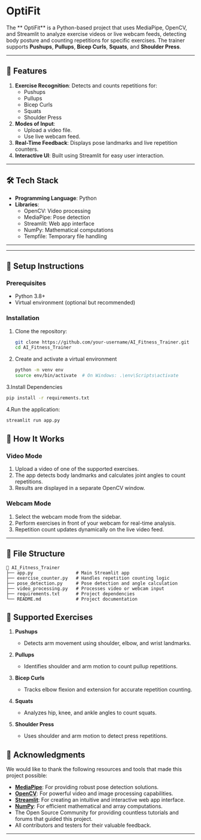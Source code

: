 # OptiFit
The ** OptiFit** is a Python-based project that uses MediaPipe, OpenCV, and Streamlit to analyze exercise videos or live webcam feeds, detecting body posture and counting repetitions for specific exercises. The trainer supports **Pushups**, **Pullups**, **Bicep Curls**, **Squats**, and **Shoulder Press**.

---

## 🚀 Features

1. **Exercise Recognition**: Detects and counts repetitions for:
   - Pushups
   - Pullups
   - Bicep Curls
   - Squats
   - Shoulder Press
2. **Modes of Input**:
   - Upload a video file.
   - Use live webcam feed.
3. **Real-Time Feedback**: Displays pose landmarks and live repetition counters.
4. **Interactive UI**: Built using Streamlit for easy user interaction.

---

## 🛠️ Tech Stack

- **Programming Language**: Python
- **Libraries**:
  - OpenCV: Video processing
  - MediaPipe: Pose detection
  - Streamlit: Web app interface
  - NumPy: Mathematical computations
  - Tempfile: Temporary file handling

---

---

## 🔧 Setup Instructions

### Prerequisites

- Python 3.8+
- Virtual environment (optional but recommended)

### Installation

1. Clone the repository:
   ```bash
   git clone https://github.com/your-username/AI_Fitness_Trainer.git
   cd AI_Fitness_Trainer
   
2. Create and activate a virtual environment
   ```bash
   python -m venv env
   source env/bin/activate  # On Windows: .\env\Scripts\activate

3.Install Dependencies
  ```bash
  pip install -r requirements.txt
  ```


4.Run the application:
  ```bash
  streamlit run app.py
  ```
## 📖 How It Works

### Video Mode
1. Upload a video of one of the supported exercises.
2. The app detects body landmarks and calculates joint angles to count repetitions.
3. Results are displayed in a separate OpenCV window.

### Webcam Mode
1. Select the webcam mode from the sidebar.
2. Perform exercises in front of your webcam for real-time analysis.
3. Repetition count updates dynamically on the live video feed.

---

## 📜 File Structure

```plaintext
📁 AI_Fitness_Trainer
├── app.py                # Main Streamlit app
├── exercise_counter.py   # Handles repetition counting logic
├── pose_detection.py     # Pose detection and angle calculation
├── video_processing.py   # Processes video or webcam input
├── requirements.txt      # Project dependencies
└── README.md             # Project documentation
```
## 🎯 Supported Exercises

1. **Pushups**  
   - Detects arm movement using shoulder, elbow, and wrist landmarks.

2. **Pullups**  
   - Identifies shoulder and arm motion to count pullup repetitions.

3. **Bicep Curls**  
   - Tracks elbow flexion and extension for accurate repetition counting.

4. **Squats**  
   - Analyzes hip, knee, and ankle angles to count squats.

5. **Shoulder Press**  
   - Uses shoulder and arm motion to detect press repetitions.

## 🙏 Acknowledgments

We would like to thank the following resources and tools that made this project possible:

- **[MediaPipe](https://google.github.io/mediapipe/)**: For providing robust pose detection solutions.
- **[OpenCV](https://opencv.org/)**: For powerful video and image processing capabilities.
- **[Streamlit](https://streamlit.io/)**: For creating an intuitive and interactive web app interface.
- **[NumPy](https://numpy.org/)**: For efficient mathematical and array computations.
- The Open Source Community for providing countless tutorials and forums that guided this project.
- All contributors and testers for their valuable feedback.

---
